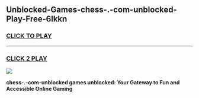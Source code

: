 
## Unblocked-Games-chess-.-com-unblocked-Play-Free-6lkkn
<h3>
<a href="https://premium76.site?title=chess-.-com-unblocked&ref=20M">CLICK TO PLAY</a></h3>
<hr>

<h3>
<a href="https://premium76.site?title=chess-.-com-unblocked&ref=20M">CLICK 2 PLAY</a>
  
</h3>

<a href="https://premium76.site?title=chess-.-com-unblocked&ref=19M"><img src="https://clearcache.store/games.png"></a>


**chess-.-com-unblocked games unblocked: Your Gateway to Fun and Accessible Online Gaming**
